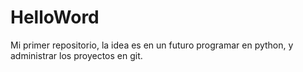 # HelloWord
Mi primer repositorio, la idea es en un futuro programar en python, y administrar los proyectos en git.
